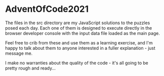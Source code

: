 # AdventOfCode2021

The files in the src directory are my JavaScript solutions to the puzzles posed each day.
Each one of them is designed to execute directly in the browser developer console with the
input data file loaded as the main page.

Feel free to crib from these and use them as a learning exercise, and I'm happy to talk about
them to anyone interested in a fuller explanation - just message me.

I make no warranties about the quality of the code - it's all going to be pretty rough and ready...

